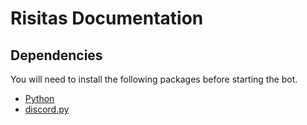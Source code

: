 # Risitas Documentation
## Dependencies 

You will need to install the following packages before starting the bot. 

* [Python](https://www.python.org/downloads/)
* [discord.py](https://github.com/rapptz/discord.py#installing)

